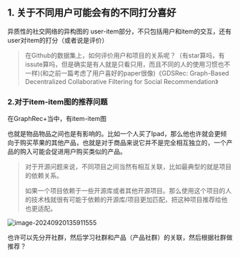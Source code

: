 ## 1. 关于不同用户可能会有的不同打分喜好

异质性的社交网络的异构图的 user-item部分，不只包括用户和item的交互，还有user对item的打分（或者说是评价）

> 在Github的数据集上，如何评价用户和项目的关系呢？（有star算吗，有issute算吗，但是确实是有人就是只看只用，而且不同的人的使用习惯也不一样)(和之前一篇考虑了用户喜好的paper很像)《GDSRec: Graph-Based Decentralized Collaborative Filtering for Social Recommendation》

### 2.对于item-item图的推荐问题

在GraphRec+当中，有item-item图

也就是物品物品之间也是有影响的。比如一个人买了Ipad，那么他也许就会更倾向于购买苹果的其他产品，也就是对于商品来说它并不是完全相互独立的，一个产品的购入可能会促进用户购买类似的产品。

>  对于开源问题来说，不同项目之间当然有相互关联，比如最典型的就是项目的依赖关系。
>
> 如果一个项目依赖于一些开源库或者其他开源项目。那么使用这个项目的人的技术栈就很有可能于依赖的开源库/项目更加匹配，把这种项目推荐给他也更适配。

![image-20240920135911555](../../../../AppData/Roaming/Typora/typora-user-images/image-20240920135911555.png)

也许可以先分开社群，然后学习社群和产品（产品社群）的关联，然后根据社群做推荐？
